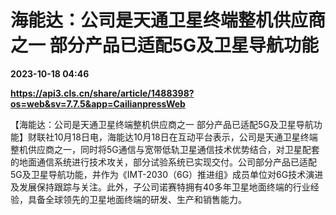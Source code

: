 # 海能达：公司是天通卫星终端整机供应商之一 部分产品已适配5G及卫星导航功能

**2023-10-18 04:46**

**https://api3.cls.cn/share/article/1488398?os=web&sv=7.7.5&app=CailianpressWeb**

【海能达：公司是天通卫星终端整机供应商之一 部分产品已适配5G及卫星导航功能】财联社10月18日电，海能达10月18日在互动平台表示，公司是天通卫星终端整机供应商之一，同时将5G通信与宽带低轨卫星通信技术优势结合，对卫星配套的地面通信系统进行技术攻关，部分试验系统已实现交付。公司部分产品已适配5G及卫星导航功能，并作为《IMT-2030（6G）推进组》成员单位对6G技术演进及发展保持跟踪与关注。此外，子公司诺赛特拥有40多年卫星地面终端的行业经验，具备全球领先的卫星地面终端的研发、生产和销售能力。